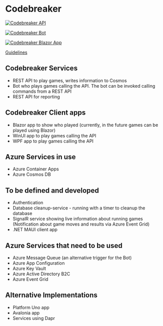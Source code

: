 # Codebreaker

[![Codebreaker API](https://github.com/CNILearn/codebreaker/actions/workflows/codebreakerapi-AutoDeployTrigger-ee54dca3-868c-4c78-9b6c-72e2c6719e10.yml/badge.svg)](https://github.com/CNILearn/codebreaker/actions/workflows/codebreakerapi-AutoDeployTrigger-ee54dca3-868c-4c78-9b6c-72e2c6719e10.yml)

[![Codebreaker Bot](https://github.com/CNILearn/codebreaker/actions/workflows/codebreaker-bot.yml/badge.svg)](https://github.com/CNILearn/codebreaker/actions/workflows/codebreaker-bot.yml)

[![Codebreaker Blazor App](https://github.com/CNILearn/codebreaker/actions/workflows/azure-static-web-apps-ambitious-smoke-0612ff603.yml/badge.svg)](https://github.com/CNILearn/codebreaker/actions/workflows/azure-static-web-apps-ambitious-smoke-0612ff603.yml)

[Guidelines](guidelines.md)

## Codebreaker Services

* REST API to play games, writes information to Cosmos
* Bot who plays games calling the API. The bot can be invoked calling commands from a REST API
* REST API for reporting

## Codebreaker Client apps

* Blazor app to show who played (currently, in the future games can be played using Blazor)
* WinUI app to play games calling the API
* WPF app to play games calling the API

## Azure Services in use

* Azure Container Apps
* Azure Cosmos DB

## To be defined and developed

* Authentication
* Database cleanup-service - running with a timer to cleanup the database
* SignalR service showing live information about running games (Notification about game moves and results via Azure Event Grid)
* .NET MAUI client app

## Azure Services that need to be used

* Azure Message Queue (an alternative trigger for the Bot)
* Azure App Configuration
* Azure Key Vault
* Azure Active Directory B2C
* Azure Event Grid

## Alternative Implementations

* Platform Uno app
* Avalonia app
* Services using Dapr
